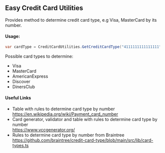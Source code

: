 ﻿## Easy Credit Card Utilities

Provides method to determine credit card type, e.g Visa, MasterCard by its number.

#### Usage:

```c#
var cardType = CreditCardUtilities.GetCreditCardType("4111111111111111");
```

Possible card types to determine:

- Visa
- MasterCard
- AmericanExpress
- Discover
- DinersClub



#### Useful Links

- Table with rules to determine card type by number  
  https://en.wikipedia.org/wiki/Payment_card_number
- Card generator, validator and table with rules to determine card type by number  
  https://www.vccgenerator.org/
- Rules to determine card type by number from Braintree  
  https://github.com/braintree/credit-card-type/blob/main/src/lib/card-types.ts

